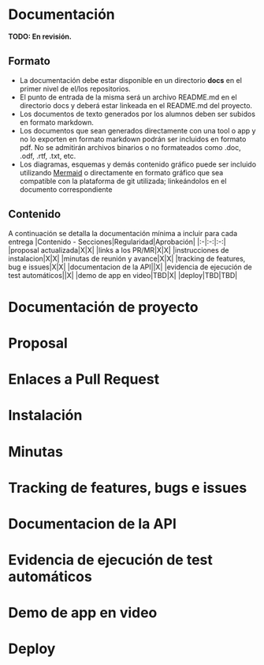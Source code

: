 # Documentación

**TODO: En revisión.**

## Formato

- La documentación debe estar disponible en un directorio **docs** en el primer nivel de el/los repositorios.
- El punto de entrada de la misma será un archivo README.md en el directorio docs y deberá estar linkeada en el README.md del proyecto.
- Los documentos de texto generados por los alumnos deben ser subidos en formato markdown.
- Los documentos que sean generados directamente con una tool o app y no lo exporten en formato markdown podrán ser incluidos en formato pdf. No se admitirán archivos binarios o no formateados como .doc, .odf, .rtf, .txt, etc.
- Los diagramas, esquemas y demás contenido gráfico puede ser incluido utilizando [Mermaid](https://mermaid.js.org) o directamente en formato gráfico que sea compatible con la plataforma de git utilizada; linkeándolos en el documento correspondiente

## Contenido

A continuación se detalla la documentación mínima a incluir para cada entrega
|Contenido - Secciones|Regularidad|Aprobación|
|:-|:-:|:-:|
|proposal actualizada|X|X|
|links a los PR/MR|X|X|
|instrucciones de instalacion|X|X|
|minutas de reunión y avance|X|X|
|tracking de features, bug e issues|X|X|
|documentacion de la API||X|
|evidencia de ejecución de test automáticos||X|
|demo de app en video|TBD|X|
|deploy|TBD|TBD|

# Documentación de proyecto

# Proposal

# Enlaces a Pull Request

# Instalación

# Minutas

# Tracking de features, bugs e issues

# Documentacion de la API

# Evidencia de ejecución de test automáticos

# Demo de app en video

# Deploy

